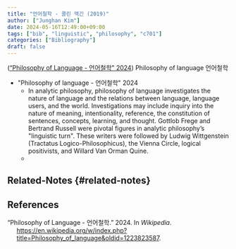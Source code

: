 ```yaml
---
title: "언어철학 - 콜린 맥긴 (2019)"
author: ["Junghan Kim"]
date: 2024-05-16T12:49:00+09:00
tags: ["bib", "linguistic", "philosophy", "c701"]
categories: ["Bibliography"]
draft: false
---
```


(<a href="#citeproc_bib_item_1">“Philosophy of Language - 언어철학” 2024</a>) Philosophy of language 언어철학

-   "Philosophy of language - 언어철학" 2024
    -   In analytic philosophy, philosophy of language investigates the nature of language and the relations between language, language users, and the world. Investigations may include inquiry into the nature of meaning, intentionality, reference, the constitution of sentences, concepts, learning, and thought. Gottlob Frege and Bertrand Russell were pivotal figures in analytic philosophy’s "linguistic turn". These writers were followed by Ludwig Wittgenstein (Tractatus Logico-Philosophicus), the Vienna Circle, logical positivists, and Willard Van Orman Quine.
    -


## Related-Notes {#related-notes}

## References

<style>.csl-entry{text-indent: -1.5em; margin-left: 1.5em;}</style><div class="csl-bib-body">
  <div class="csl-entry"><a id="citeproc_bib_item_1"></a>“Philosophy of Language - 언어철학.” 2024. In <i>Wikipedia</i>. <a href="https://en.wikipedia.org/w/index.php?title=Philosophy_of_language&oldid=1223823587">https://en.wikipedia.org/w/index.php?title=Philosophy_of_language&#38;oldid=1223823587</a>.</div>
</div>
